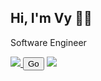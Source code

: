 ## Hi, I'm Vy :technologist:
Software Engineer

<a href="https://github.com/anuraghazra/github-readme-stats">
  <img align="start" src="https://github-readme-stats.vercel.app/api?username=trankhacvy&show_icons=true&theme=midnight-purple&line_height=24" />
</a>
<button>Go</button>
<a href="https://github.com/anuraghazra/github-readme-stats">
  <img align="end" src="https://github-readme-stats.vercel.app/api/top-langs/?username=trankhacvy&layout=compact&theme=midnight-purple" />
</a>
